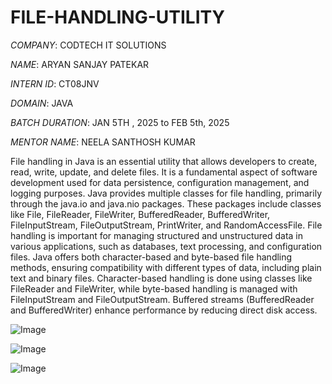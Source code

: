 # FILE-HANDLING-UTILITY

*COMPANY*: CODTECH IT SOLUTIONS

*NAME*: ARYAN SANJAY PATEKAR

*INTERN ID*: CT08JNV

*DOMAIN*: JAVA

*BATCH DURATION*: JAN 5TH , 2025 to FEB 5th, 2025

*MENTOR NAME*: NEELA SANTHOSH KUMAR

File handling in Java is an essential utility that allows developers to create, read, write, update, and delete files. It is a fundamental aspect of software development used for data persistence, configuration management, and logging purposes. Java provides multiple classes for file handling, primarily through the java.io and java.nio packages. These packages include classes like File, FileReader, FileWriter, BufferedReader, BufferedWriter, FileInputStream, FileOutputStream, PrintWriter, and RandomAccessFile. File handling is important for managing structured and unstructured data in various applications, such as databases, text processing, and configuration files. Java offers both character-based and byte-based file handling methods, ensuring compatibility with different types of data, including plain text and binary files. Character-based handling is done using classes like FileReader and FileWriter, while byte-based handling is managed with FileInputStream and FileOutputStream. Buffered streams (BufferedReader and BufferedWriter) enhance performance by reducing direct disk access. 

![Image](https://github.com/user-attachments/assets/11a88814-b17a-473c-9e1c-3eb27e89e22b)

![Image](https://github.com/user-attachments/assets/e061a93e-b359-405e-952a-4900a9a35e79)

![Image](https://github.com/user-attachments/assets/1a52d782-9417-49c4-8e06-076aafedd156)
